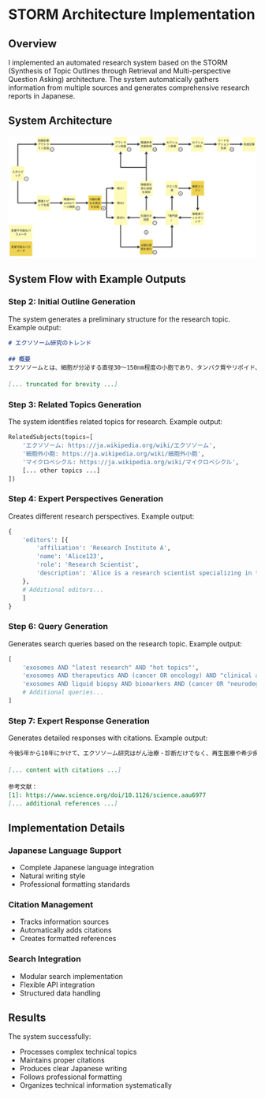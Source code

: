 # STORM Architecture Implementation

## Overview
I implemented an automated research system based on the STORM (Synthesis of Topic Outlines through Retrieval and Multi-perspective Question Asking) architecture. The system automatically gathers information from multiple sources and generates comprehensive research reports in Japanese.

## System Architecture
![STORM Architecture Diagram](/images/storm-architecture-jp.png)

## System Flow with Example Outputs

### Step 2: Initial Outline Generation
The system generates a preliminary structure for the research topic. Example output:

```markdown
# エクソソーム研究のトレンド

## 概要
エクソソームとは、細胞が分泌する直径30～150nm程度の小胞であり、タンパク質やリポイド、核酸など多様な生体分子を含む。細胞間情報伝達に重要な役割を果たすと考えられ、がん研究や再生医療など幅広い分野で注目されている。本節ではエクソソームの基本的な特徴と、研究分野全体のトレンドを概観する。

[... truncated for brevity ...]
```

### Step 3: Related Topics Generation
The system identifies related topics for research. Example output:

```python
RelatedSubjects(topics=[
    'エクソソーム: https://ja.wikipedia.org/wiki/エクソソーム',
    '細胞外小胞: https://ja.wikipedia.org/wiki/細胞外小胞',
    'マイクロベシクル: https://ja.wikipedia.org/wiki/マイクロベシクル',
    [... other topics ...]
])
```

### Step 4: Expert Perspectives Generation
Creates different research perspectives. Example output:

```python
{
    'editors': [{
        'affiliation': 'Research Institute A',
        'name': 'Alice123',
        'role': 'Research Scientist',
        'description': 'Alice is a research scientist specializing in the study of exosomes...'
    },
    # Additional editors...
    ]
}
```

### Step 6: Query Generation
Generates search queries based on the research topic. Example output:

```python
[
    'exosomes AND "latest research" AND "hot topics"',
    'exosomes AND therapeutics AND (cancer OR oncology) AND "clinical applications"',
    'exosomes AND liquid biopsy AND biomarkers AND (cancer OR "neurodegenerative diseases")',
    # Additional queries...
]
```

### Step 7: Expert Response Generation
Generates detailed responses with citations. Example output:

```markdown
今後5年から10年にかけて、エクソソーム研究はがん治療・診断だけでなく、再生医療や希少疾患に対する革新的治療法の新規開発など、より幅広い応用へと展開していくと考えられています[1]。

[... content with citations ...]

参考文献：
[1]: https://www.science.org/doi/10.1126/science.aau6977
[... additional references ...]
```

## Implementation Details

### Japanese Language Support
- Complete Japanese language integration
- Natural writing style
- Professional formatting standards

### Citation Management
- Tracks information sources
- Automatically adds citations
- Creates formatted references

### Search Integration
- Modular search implementation
- Flexible API integration
- Structured data handling

## Results
The system successfully:
- Processes complex technical topics
- Maintains proper citations
- Produces clear Japanese writing
- Follows professional formatting
- Organizes technical information systematically
